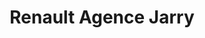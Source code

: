 ---
title: "Renault Agence Jarry"
url: /moult-chicheboville/renault-agence-jarry/
shop: Autohaus
---